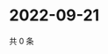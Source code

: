 # 2022-09-21

共 0 条

<!-- BEGIN WEIBO -->
<!-- 最后更新时间 Wed Sep 21 2022 07:20:44 GMT+0800 (China Standard Time) -->

<!-- END WEIBO -->
